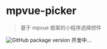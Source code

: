 # mpvue-picker

> 基于 mpvue 框架的小程序选择控件

![GitHub package version](https://img.shields.io/github/package-json/v/KuangPF/mpvue-picker.svg)
开发中...